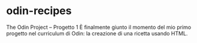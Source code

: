 # odin-recipes
The Odin Project – Progetto 1
È finalmente giunto il momento del mio primo progetto nel curriculum di Odin: la creazione di una ricetta usando HTML.